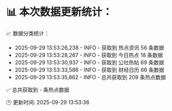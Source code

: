 📊 本次数据更新统计：
==========================

📈 数据分类统计：
- 2025-09-29 13:53:26,238 - INFO - 获取到 热点资讯 56 条数据
- 2025-09-29 13:53:28,267 - INFO - 获取到 今日热点 18 条数据
- 2025-09-29 13:53:30,937 - INFO - 获取到 公社热帖 69 条数据
- 2025-09-29 13:53:33,586 - INFO - 获取到 财经日历 66 条数据
- 2025-09-29 13:53:35,862 - INFO - 总共获取到 209 条热点数据

✅ 总共获取到 - 条热点数据

🕐 更新时间: 2025-09-29 13:53:36
